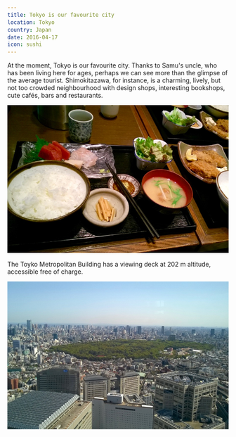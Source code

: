 ```yaml
---
title: Tokyo is our favourite city
location: Tokyo
country: Japan
date: 2016-04-17
icon: sushi
---
```


At the moment, Tokyo is our favourite city. Thanks to Samu's uncle, who has been living here for ages, perhaps we can see more than the glimpse of the average tourist. Shimokitazawa, for instance, is a charming, lively, but not too crowded neighbourhood with design shops, interesting bookshops, cute cafés, bars and restaurants.

![](../../img/0417-1.jpg)

The Toyko Metropolitan Building has a viewing deck at 202 m altitude, accessible free of charge.

![](../../img/0417-3.jpg)

